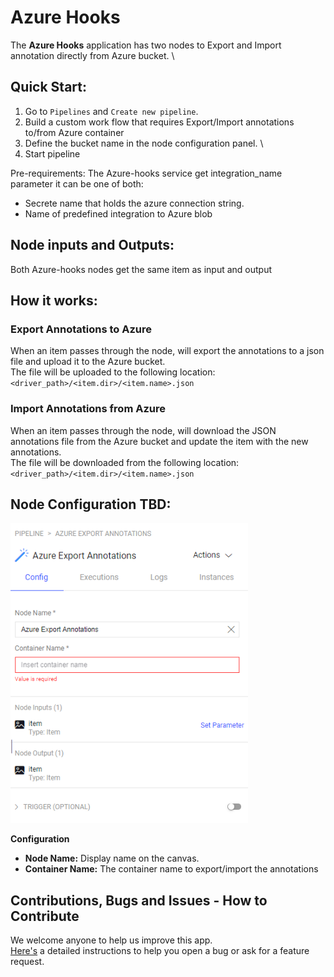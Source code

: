 # Azure Hooks

The **Azure Hooks** application has two nodes to Export and Import annotation directly from Azure bucket.  \

## Quick Start:

1. Go to `Pipelines` and `Create new pipeline`.
2. Build a custom work flow that requires Export/Import annotations to/from Azure container
3. Define the bucket name in the node configuration panel. \
4. Start pipeline

Pre-requirements: The Azure-hooks service get integration_name parameter it can be one of both:
*  Secrete name that holds the azure connection string.
*  Name of predefined integration to Azure blob


## Node inputs and Outputs:

Both Azure-hooks nodes get the same item as input and output

## How it works:

### Export Annotations to Azure
When an item passes through the node, will export the annotations to a json file and upload it to the Azure bucket. \
The file will be uploaded to the following location: \
`<driver_path>/<item.dir>/<item.name>.json`

### Import Annotations from Azure
When an item passes through the node, will download the JSON annotations file from the Azure bucket and update the item with the new annotations. \
The file will be downloaded from the following location: \
`<driver_path>/<item.dir>/<item.name>.json`


## Node Configuration TBD:

<img src="assets/node_configration.png" height="480">

**Configuration**

- **Node Name:** Display name on the canvas.
- **Container Name:** The container name to export/import the annotations


## Contributions, Bugs and Issues - How to Contribute

We welcome anyone to help us improve this app.  
[Here's](CONTRIBUTING.md) a detailed instructions to help you open a bug or ask for a feature request.